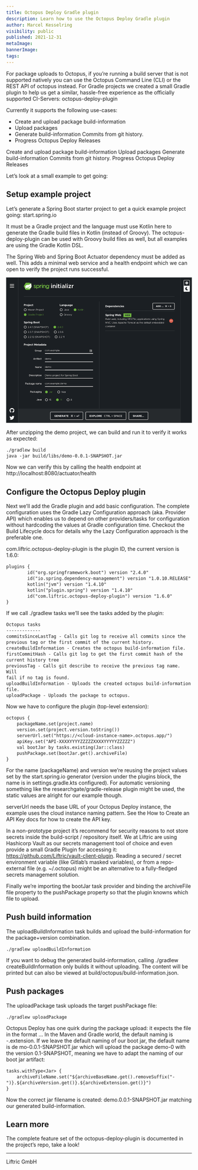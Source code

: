 ```yaml
---
title: Octopus Deploy Gradle plugin
description: Learn how to use the Octopus Deploy Gradle plugin
author: Marcel Kesselring
visibility: public
published: 2021-12-31
metaImage: 
bannerImage: 
tags:
---
```


For package uploads to Octopus, if you’re running a build server that is not supported natively you can use the Octopus Command Line (CLI) or the REST API of octopus instead. For Gradle projects we created a small Gradle plugin to help us get a similar, hassle-free experience as the officially supported CI-Servers: octopus-deploy-plugin

Currently it supports the following use-cases:

- Create and upload package build-information 
- Upload packages
- Generate build-information Commits from git history. 
- Progress Octopus Deploy Releases

Create and upload package build-information Upload packages
Generate build-information Commits from git history. Progress Octopus Deploy Releases

Let’s look at a small example to get going:

## Setup example project


Let’s generate a Spring Boot starter project to get a quick example project going: start.spring.io


It must be a Gradle project and the language must use Kotlin here to generate the Gradle build files in Kotlin (instead of Groovy). The octopus- deploy-plugin can be used with Groovy build files as well, but all examples are using the Gradle Kotlin DSL.


The Spring Web and Spring Boot Actuator dependency must be added as well. This adds a minimal web service and a health endpoint which we can open to verify the project runs successful.

![Spring Initializer](spring-initializer.png)

After unzipping the demo project, we can build and run it to verify it works as expected:

```
./gradlew build
java -jar build/libs/demo-0.0.1-SNAPSHOT.jar
```

Now we can verify this by calling the health endpoint at http://localhost:8080/actuator/health

## Configure the Octopus Deploy plugin

Next we’ll add the Gradle plugin and add basic configuration. The complete configuration uses the Gradle Lazy Configuration approach (aka. Provider API) which enables us to depend on other providers/tasks for configuration without hardcoding the values at Gradle configuration time. Checkout the Build Lifecycle docs for details why the Lazy Configuration approach is the preferable one.

com.liftric.octopus-deploy-plugin is the plugin ID, the current version is 1.6.0:

```
plugins {
        id("org.springframework.boot") version "2.4.0"
        id("io.spring.dependency-management") version "1.0.10.RELEASE"
        kotlin("jvm") version "1.4.10"
        kotlin("plugin.spring") version "1.4.10"
        id("com.liftric.octopus-deploy-plugin") version "1.6.0"
}
```

If we call ./gradlew tasks we’ll see the tasks added by the plugin:

```
Octopus tasks
-------------
commitsSinceLastTag - Calls git log to receive all commits since the
previous tag or the first commit of the current history.
createBuildInformation - Creates the octopus build-information file.
firstCommitHash - Calls git log to get the first commit hash of the
current history tree
previousTag - Calls git describe to receive the previous tag name. Will
fail if no tag is found.
uploadBuildInformation - Uploads the created octopus build-information
file.
uploadPackage - Uploads the package to octopus.
```

Now we have to configure the plugin (top-level extension):

```
octopus {
    packageName.set(project.name)
    version.set(project.version.toString())
    serverUrl.set("https://<cloud-instance-name>.octopus.app/")
    apiKey.set("API-XXXXYYYYZZZZZXXXXYYYYYZZZZZ")
    val bootJar by tasks.existing(Jar::class)
    pushPackage.set(bootJar.get().archiveFile)
}
```

For the name (packageName) and version we’re reusing the project values set by the start.spring.io generator (version under the plugins block, the name is in settings.gradle.kts configured). For automatic versioning something like the researchgate/gradle-release plugin might be used, the static values are alright for our example though.

serverUrl needs the base URL of your Octopus Deploy instance, the example uses the cloud instance naming pattern. See the How to Create an API Key docs for how to create the API key.

In a non-prototype project it’s recommend for security reasons to not store secrets inside the build-script / repository itself. We at Liftric are using Hashicorp Vault as our secrets management tool of choice and even provide a small Gradle Plugin for accessing it: https://github.com/Liftric/vault-client-plugin. Reading a secured / secret environment variable (like Gitlab’s masked variables), or from a repo-external file (e.g. \~/.octopus) might be an alternative to a fully-fledged secrets management solution.

Finally we’re importing the bootJar task provider and binding the archiveFile file property to the pushPackage property so that the plugin knowns which file to upload.

## Push build information

The uploadBuildInformation task builds and upload the build-information for the package+version combination.

```
./gradlew uploadBuildInformation
```

If you want to debug the generated build-information, calling ./gradlew createBuildInformation only builds it without uploading. The content will be printed but can also be viewed at build/octopus/build-information.json.

## Push packages

The uploadPackage task uploads the target pushPackage file:

```
./gradlew uploadPackage
```

Octopus Deploy has one quirk during the package upload: it expects the file in the format <name>.<version>.<extension>. In the Maven and Gradle world, the default naming is <name>-<version>.extension. If we leave the default naming of our boot jar, the default name is de mo-0.0.1-SNAPSHOT.jar which will upload the package demo-0 with the version 0.1-SNAPSHOT, meaning we have to adapt the naming of our boot jar artifact:

```
tasks.withType<Jar> {
    archiveFileName.set("${archiveBaseName.get().removeSuffix("-
")}.${archiveVersion.get()}.${archiveExtension.get()}")
}
```

Now the correct jar filename is created: demo.0.0.1-SNAPSHOT.jar matching our generated build-information.

## Learn more

The complete feature set of the octopus-deploy-plugin is documented in the project’s repo, take a look!

---


Liftric GmbH










